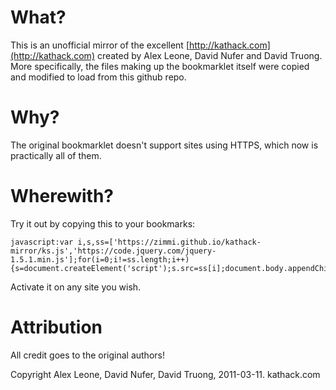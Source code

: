 # What?

This is an unofficial mirror of the excellent [http://kathack.com](http://kathack.com) created by Alex Leone, David Nufer and David Truong.  
More specifically, the files making up the bookmarklet itself were copied and modified to load from this github repo.

# Why?

The original bookmarklet doesn't support sites using HTTPS, which now is practically all of them.

# Wherewith?

Try it out by copying this to your bookmarks:
```
javascript:var i,s,ss=['https://zimmi.github.io/kathack-mirror/ks.js','https://code.jquery.com/jquery-1.5.1.min.js'];for(i=0;i!=ss.length;i++){s=document.createElement('script');s.src=ss[i];document.body.appendChild(s);}void(0);
```
Activate it on any site you wish.

# Attribution

All credit goes to the original authors!


Copyright Alex Leone, David Nufer, David Truong, 2011-03-11. kathack.com
